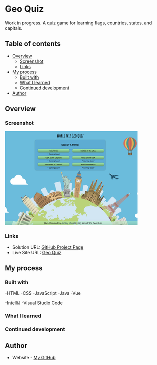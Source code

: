 # Geo Quiz

Work in progress. A quiz game for learning flags, countries, states, and capitals.

## Table of contents

- [Overview](#overview)
  - [Screenshot](#screenshot)
  - [Links](#links)
- [My process](#my-process)
  - [Built with](#built-with)
  - [What I learned](#what-i-learned)
  - [Continued development](#continued-development)
- [Author](#author)

## Overview

### Screenshot

[<img src="/public/geo-quiz-screenshot.png" height="300"/>]()

### Links

- Solution URL: [GitHub Project Page](https://github.com/micamash/geo-quiz)
- Live Site URL: [Geo Quiz]()

## My process

### Built with

-HTML
-CSS
-JavaScript
-Java
-Vue

-IntelliJ
-Visual Studio Code

### What I learned

### Continued development

## Author

- Website - [My GitHub](https://github.com/micamash)
